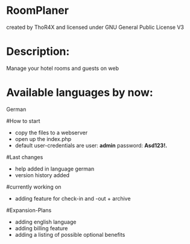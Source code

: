 # RoomPlaner
created by ThoR4X and licensed under GNU General Public License V3
# Description: 
Manage your hotel rooms and guests on web

# Available languages by now: 
German

#How to start
- copy the files to a webserver
- open up the index.php
- default user-credentials are user: <b>admin</b> password: <b>Asd123!.</b>


#Last changes
- help added in language german
- version history added


#currently working on
- adding feature for check-in and -out + archive


#Expansion-Plans
- adding english language
- adding billing feature
- adding a listing of possible optional benefits

